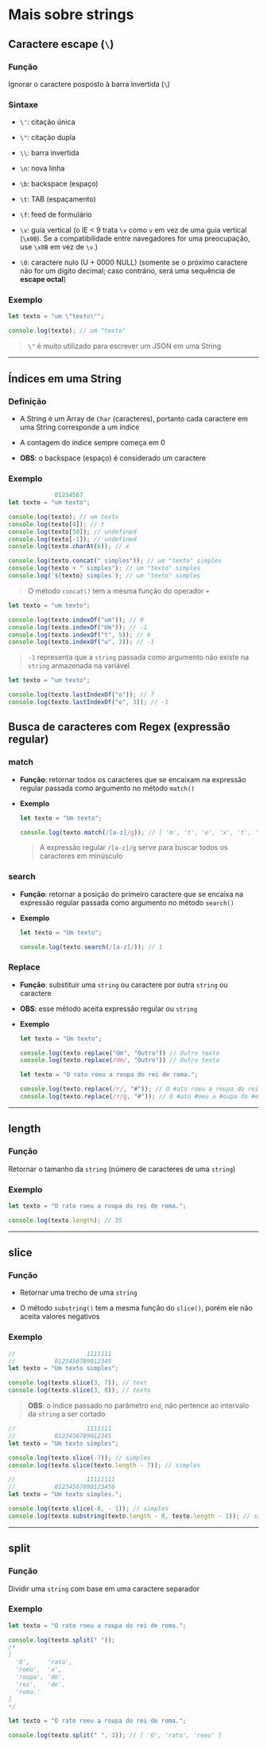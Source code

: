 # Mais sobre strings

## Caractere escape (`\`)

### Função

Ignorar o caractere posposto à barra invertida (`\`)

### Sintaxe

* `\'`: citação única

* `\"`: citação dupla

* `\\`: barra invertida

* `\n`: nova linha

* `\b`: backspace (espaço)

* `\t`: TAB (espaçamento)

* `\f`: feed de formulário

* `\v`: guia vertical (o IE < 9 trata `\v` como `v` em vez de uma guia vertical (`\x0B`). Se a compatibilidade entre navegadores for uma preocupação, use `\x0B` em vez de `\v`.)

* `\0`: caractere nulo (U + 0000 NULL) (somente se o próximo caractere não for um dígito decimal; caso contrário, será uma sequência de **escape octal**)

### Exemplo

```js
let texto = "um \"texto\"";

console.log(texto); // um "texto"
```

> `\"` é muito utilizado para escrever um JSON em uma String

---

## Índices em uma String

### Definição

* A String é um Array de `Char` (caracteres), portanto cada caractere em uma String corresponde a um índice

* A contagem do índice sempre começa em 0

* **OBS**: o backspace (espaço) é considerado um caractere

### Exemplo

```js
             01234567
let texto = "um texto";

console.log(texto); // um texto
console.log(texto[4]); // t
console.log(texto[50]); // undefined
console.log(texto[-1]); // undefined
console.log(texto.charAt(6)); // x

console.log(texto.concat(" simples")); // um "texto" simples
console.log(texto + " simples"); // um "texto" simples
console.log(`${texto} simples`); // um "texto" simples
```

> O método `concat()` tem a mesma função do operador `+`

```js
let texto = "um texto";

console.log(texto.indexOf("um")); // 0
console.log(texto.indexOf("Um")); // -1
console.log(texto.indexOf("t", 5)); // 6
console.log(texto.indexOf("u", 3)); // -1
```

> `-1` representa que a `string` passada como argumento não existe na `string` armazenada na variável

```js
let texto = "um texto";

console.log(texto.lastIndexOf("o")); // 7
console.log(texto.lastIndexOf("o", 3)); // -1
```

## Busca de caracteres com Regex (expressão regular)

### match

* **Função**: retornar todos os caracteres que se encaixam na expressão regular passada como argumento no método `match()`

* **Exemplo**

  ```js
  let texto = "Um texto";

  console.log(texto.match(/[a-z]/g)); // [ 'm', 't', 'e', 'x', 't', 'o' ]
  ```

  > A expressão regular `/[a-z]/g` serve para buscar todos os caracteres em minúsculo

### search

* **Função**: retornar a posição do primeiro caractere que se encaixa na expressão regular passada como argumento no método `search()`

* **Exemplo**

  ```js
  let texto = "Um texto";

  console.log(texto.search(/[a-z]/)); // 1
  ```

### Replace

* **Função**: substituir uma `string` ou caractere por outra `string` ou caractere

* **OBS**: esse método aceita expressão regular ou `string`

* **Exemplo**

  ```js
  let texto = "Um texto";

  console.log(texto.replace("Um", "Outro")) // Outro texto
  console.log(texto.replace(/Um/, "Outro")) // Outro texto
  ```

  ```js
  let texto = "O rato roeu a roupa do rei de roma.";

  console.log(texto.replace(/r/, "#")); // O #ato roeu a roupa do rei de roma.
  console.log(texto.replace(/r/g, "#")); // O #ato #oeu a #oupa do #ei de #oma.
  ```

---

## length

### Função

Retornar o tamanho da `string` (número de caracteres de uma `string`)

### Exemplo

```js
let texto = "O rato roeu a roupa do rei de roma.";

console.log(texto.length); // 35
```

---

## slice

### Função

* Retornar uma trecho de uma `string`

* O método `substring()` tem a mesma função do `slice()`, porém ele não aceita valores negativos

### Exemplo

```js
//                    1111111
//           0123456789012345 
let texto = "Um texto simples";

console.log(texto.slice(3, 7)); // text
console.log(texto.slice(3, 8)); // texto
```

> **OBS**: o índice passado no parâmetro `end`, não pertence ao intervalo da `string` a ser cortado

```js
//                    1111111
//           0123456789012345 
let texto = "Um texto simples";

console.log(texto.slice(-7)); // simples
console.log(texto.slice(texto.length - 7)); // simples
```

```js
//                    11111111
//           01234567890123456 
let texto = "Um texto simples.";

console.log(texto.slice(-8, - 1)); // simples
console.log(texto.substring(texto.length - 8, texto.length - 1)); // simples
```

--- 

## split

### Função

Dividir uma `string` com base em uma caractere separador

### Exemplo

```js
let texto = "O rato roeu a roupa do rei de roma.";

console.log(texto.split(" "));
/*
[
  'O',     'rato',
  'roeu',  'a',
  'roupa', 'do',
  'rei',   'de',
  'roma.'
]
*/
```

```js
let texto = "O rato roeu a roupa do rei de roma.";

console.log(texto.split(" ", 3)); // [ 'O', 'rato', 'roeu' ]
```